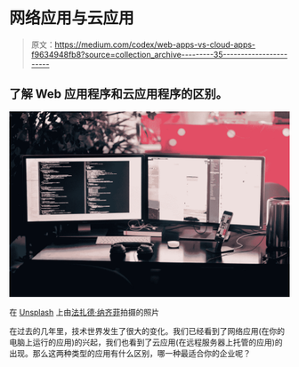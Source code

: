 # 网络应用与云应用

> 原文：<https://medium.com/codex/web-apps-vs-cloud-apps-f9634948fb8?source=collection_archive---------35----------------------->

## 了解 Web 应用程序和云应用程序的区别。

![](img/f3f969ba557047843fcc8bf70f2af704.png)

在 [Unsplash](https://unsplash.com?utm_source=medium&utm_medium=referral) 上由[法扎德·纳齐菲](https://unsplash.com/@euwars?utm_source=medium&utm_medium=referral)拍摄的照片

在过去的几年里，技术世界发生了很大的变化。我们已经看到了网络应用(在你的电脑上运行的应用)的兴起，我们也看到了云应用(在远程服务器上托管的应用)的出现。那么这两种类型的应用有什么区别，哪一种最适合你的企业呢？